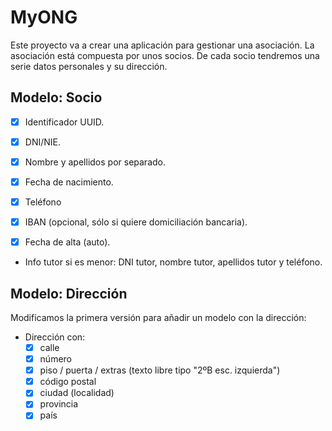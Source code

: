 # MyONG

Este proyecto va a crear una aplicación para gestionar una asociación. 
La asociación está compuesta por unos socios. 
De cada socio tendremos una serie datos personales y su dirección.

## Modelo: Socio

* [x] Identificador UUID.
* [x] DNI/NIE.
* [x] Nombre y apellidos por separado.
* [x] Fecha de nacimiento.
* [x] Teléfono

* [x] IBAN (opcional, sólo si quiere domiciliación bancaria).
* [x] Fecha de alta (auto).
* Info tutor si es menor: DNI tutor, nombre tutor, apellidos tutor y teléfono.

## Modelo: Dirección
Modificamos la primera versión para añadir un modelo con la dirección:
* Dirección con:
    * [x] calle
    * [x] número
    * [x] piso / puerta / extras (texto libre tipo "2ºB esc. izquierda")
    * [x] código postal
    * [x] ciudad (localidad)
    * [x] provincia
    * [x] país